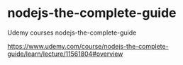 # nodejs-the-complete-guide
Udemy courses nodejs-the-complete-guide

https://www.udemy.com/course/nodejs-the-complete-guide/learn/lecture/11561804#overview

